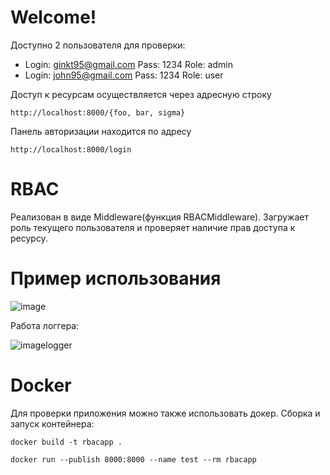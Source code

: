 # Welcome!

Доступно 2 пользователя для проверки: 
- Login: ginkt95@gmail.com Pass: 1234 Role: admin
- Login: john95@gmail.com Pass: 1234 Role: user

Доступ к ресурсам осуществляется через адресную строку

`http://localhost:8000/{foo, bar, sigma}`

Панель авторизации находится по адресу

`http://localhost:8000/login`

# RBAC
Реализован в виде Middleware(функция RBACMiddleware).
Загружает роль текущего пользователя и проверяет наличие прав доступа к ресурсу. 


# Пример использования
![image](https://i.imgur.com/r0JMYFM.jpg)

Работа логгера:

![imagelogger](https://i.imgur.com/cL3UXuh.jpg)

# Docker
Для проверки приложения можно также использовать докер.
Сборка и запуск контейнера:

`docker build -t rbacapp .`

`docker run --publish 8000:8000 --name test --rm rbacapp`


